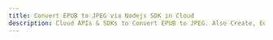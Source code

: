 ---title: Convert EPUB to JPEG via Nodejs SDK in Clouddescription: Cloud APIs & SDKs to Convert EPUB to JPEG. Also Create, Edit & Render Microsoft Word & OpenOffice documents in the Cloud.---